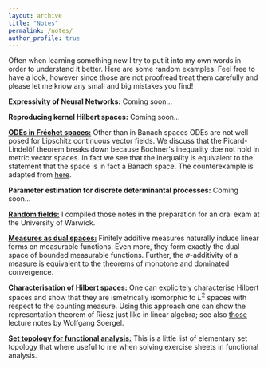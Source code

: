 ```yaml
---
layout: archive
title: "Notes"
permalink: /notes/
author_profile: true
---
```


Often when learning something new I try to put it into my own words in order to understand it better. Here are some random examples. Feel free to have a look, however since those are not proofread treat them carefully and please let me know any small and big mistakes you find!

**Expressivity of Neural Networks:** Coming soon...

**Reproducing kernel Hilbert spaces:** Coming soon...

[**ODEs in Fréchet spaces:**](/files/ODEs-in-Frechet-spaces.pdf) Other than in Banach spaces ODEs are not well posed for Lipschitz continuous vector fields. We discuss that the Picard-Lindelöf theorem breaks down because Bochner's inequality doe  not hold in metric vector spaces. In fact we see that the inequality is equivalent to the statement that the space is in fact a Banach space. The counterexample is adapted from [here](https://arxiv.org/pdf/1807.11290.pdf).

**Parameter estimation for discrete determinantal processes:** Coming soon...

[**Random fields:**](/files/random-fields.pdf) I compiled those notes in the preparation for an oral exam at the University of Warwick.

[**Measures as dual spaces:**](/files/measures-scr-style.pdf) Finitely additive measures naturally induce linear forms on measurable functions. Even more, they form exactly the dual space of bounded measurable functions. Further, the $\sigma$-additivity of a measure is equivalent to the theorems of monotone and dominated convergence.

[**Characterisation of Hilbert spaces:**](/files/Hilbert-spaces.pdf) One can explicitely characterise Hilbert spaces and show that they are ismetrically isomorphic to $L^2$ spaces with respect to the counting measure. Using this approach one can show the representation theorem of Riesz just like in linear algebra; see also [those](http://home.mathematik.uni-freiburg.de/soergel/Skripten/ANALYSIS.pdf) lecture notes by Wolfgang Soergel.

[**Set topology for functional analysis:**](/files/topology-crashcourse.pdf) This is a little list of elementary set topology that where useful to me when solving exercise sheets in functional analysis.
